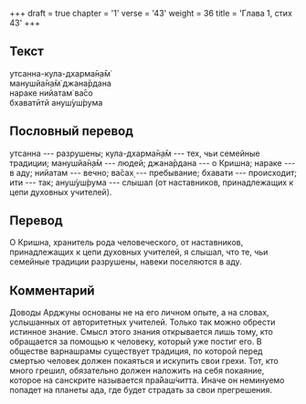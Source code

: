 +++
draft = true
chapter = '1'
verse = '43'
weight = 36
title = 'Глава 1, стих 43'
+++
## Текст

утсанна-кула-дхарма̄н̣а̄м̇  
манушйа̄н̣а̄м̇ джана̄рдана  
нараке нийатам̇ ва̄со  
бхаватӣтй ануш́уш́рума

## Пословный перевод

утсанна --- разрушены; кула-дхарма̄н̣а̄м --- тех, чьи семейные традиции;
манушйа̄н̣а̄м --- людей; джана̄рдана --- о Кришна; нараке --- в аду; нийатам
--- вечно; ва̄сах̣ --- пребывание; бхавати --- происходит; ити --- так;
ануш́уш́рума --- слышал (от наставников, принадлежащих к цепи духовных
учителей).

## Перевод

О Кришна, хранитель рода человеческого, от наставников, принадлежащих к
цепи духовных учителей, я слышал, что те, чьи семейные традиции
разрушены, навеки поселяются в аду.

## Комментарий

Доводы Арджуны основаны не на его личном опыте, а на словах, услышанных
от авторитетных учителей. Только так можно обрести истинное знание.
Смысл этого знания открывается лишь тому, кто обращается за помощью к
человеку, который уже постиг его. В обществе варнашрамы существует
традиция, по которой перед смертью человек должен покаяться и искупить
свои грехи. Тот, кто много грешил, обязательно должен наложить на себя
покаяние, которое на санскрите называется пра̄йаш́читта. Иначе он
неминуемо попадет на планеты ада, где будет страдать за свои
прегрешения.
